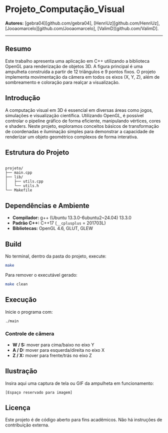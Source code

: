# Projeto_Computação_Visual

**Autores:** [gebra04][github.com/gebra04], [HenriUz][github.com/HenriUz], [Jooaomarcelo][github.com/Jooaomarcelo], [ValimD][github.com/ValimD].

---

## Resumo
Este trabalho apresenta uma aplicação em C++ utilizando a biblioteca OpenGL para renderização de objetos 3D. A figura principal é uma ampulheta construída a partir de 12 triângulos e 9 pontos fixos. O projeto implementa movimentação da câmera em todos os eixos (X, Y, Z), além de sombreamento e coloração para realçar a visualização.

## Introdução
A computação visual em 3D é essencial em diversas áreas como jogos, simulações e visualização científica. Utilizando OpenGL, é possível controlar o pipeline gráfico de forma eficiente, manipulando vértices, cores e shaders. Neste projeto, exploramos conceitos básicos de transformação de coordenadas e iluminação simples para demonstrar a capacidade de renderizar um objeto geométrico complexos de forma interativa.

## Estrutura do Projeto
```

projeto/
├── main.cpp
├── lib/
│   ├── utils.cpp
│   └── utils.h
└── Makefile

````

## Dependências e Ambiente
- **Compilador:** g++ (Ubuntu 13.3.0-6ubuntu2~24.04) 13.3.0  
- **Padrão C++:** C++17 (`__cplusplus` = 201703L)  
- **Bibliotecas:** OpenGL 4.6, GLUT, GLEW  

## Build
No terminal, dentro da pasta do projeto, execute:

```bash
make
````

Para remover o executável gerado:

```bash
make clean
```

## Execução

Inicie o programa com:

```bash
./main
```

### Controle de câmera

* **W / S:** mover para cima/baixo no eixo Y
* **A / D:** mover para esquerda/direita no eixo X
* **Z / X:** mover para frente/trás no eixo Z

## Ilustração

Insira aqui uma captura de tela ou GIF da ampulheta em funcionamento:

`[Espaço reservado para imagem]`

## Licença

Este projeto é de código aberto para fins acadêmicos. Não há instruções de contribuição externa.

